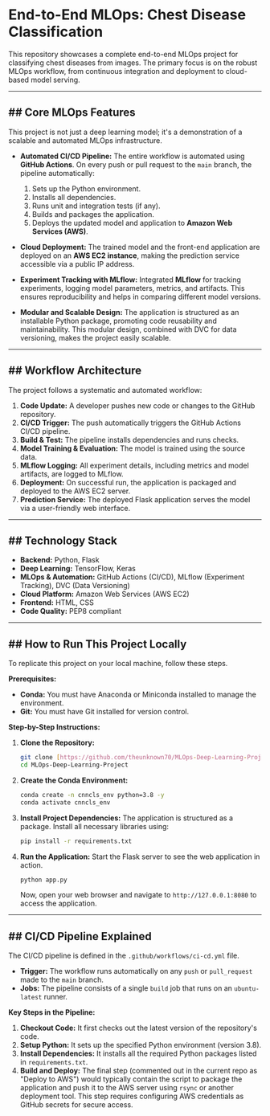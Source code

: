# End-to-End MLOps: Chest Disease Classification

This repository showcases a complete end-to-end MLOps project for classifying chest diseases from images. The primary focus is on the robust MLOps workflow, from continuous integration and deployment to cloud-based model serving.

---

## ## Core MLOps Features

This project is not just a deep learning model; it's a demonstration of a scalable and automated MLOps infrastructure.

* **Automated CI/CD Pipeline:** The entire workflow is automated using **GitHub Actions**. On every push or pull request to the `main` branch, the pipeline automatically:
    1.  Sets up the Python environment.
    2.  Installs all dependencies.
    3.  Runs unit and integration tests (if any).
    4.  Builds and packages the application.
    5.  Deploys the updated model and application to **Amazon Web Services (AWS)**.

* **Cloud Deployment:** The trained model and the front-end application are deployed on an **AWS EC2 instance**, making the prediction service accessible via a public IP address.

* **Experiment Tracking with MLflow:** Integrated **MLflow** for tracking experiments, logging model parameters, metrics, and artifacts. This ensures reproducibility and helps in comparing different model versions.

* **Modular and Scalable Design:** The application is structured as an installable Python package, promoting code reusability and maintainability. This modular design, combined with DVC for data versioning, makes the project easily scalable.

---

## ## Workflow Architecture

The project follows a systematic and automated workflow:

1.  **Code Update:** A developer pushes new code or changes to the GitHub repository.
2.  **CI/CD Trigger:** The push automatically triggers the GitHub Actions CI/CD pipeline.
3.  **Build & Test:** The pipeline installs dependencies and runs checks.
4.  **Model Training & Evaluation:** The model is trained using the source data.
5.  **MLflow Logging:** All experiment details, including metrics and model artifacts, are logged to MLflow.
6.  **Deployment:** On successful run, the application is packaged and deployed to the AWS EC2 server.
7.  **Prediction Service:** The deployed Flask application serves the model via a user-friendly web interface.

---

## ## Technology Stack

* **Backend:** Python, Flask
* **Deep Learning:** TensorFlow, Keras
* **MLOps & Automation:** GitHub Actions (CI/CD), MLflow (Experiment Tracking), DVC (Data Versioning)
* **Cloud Platform:** Amazon Web Services (AWS EC2)
* **Frontend:** HTML, CSS
* **Code Quality:** PEP8 compliant

---

## ## How to Run This Project Locally

To replicate this project on your local machine, follow these steps.

**Prerequisites:**

* **Conda:** You must have Anaconda or Miniconda installed to manage the environment.
* **Git:** You must have Git installed for version control.

**Step-by-Step Instructions:**

1.  **Clone the Repository:**
    ```bash
    git clone [https://github.com/theunknown70/MLOps-Deep-Learning-Project.git](https://github.com/theunknown70/MLOps-Deep-Learning-Project.git)
    cd MLOps-Deep-Learning-Project
    ```

2.  **Create the Conda Environment:**
    ```bash
    conda create -n cnncls_env python=3.8 -y
    conda activate cnncls_env
    ```

3.  **Install Project Dependencies:**
    The application is structured as a package. Install all necessary libraries using:
    ```bash
    pip install -r requirements.txt
    ```

4.  **Run the Application:**
    Start the Flask server to see the web application in action.
    ```bash
    python app.py
    ```
    Now, open your web browser and navigate to `http://127.0.0.1:8080` to access the application.

---

## ## CI/CD Pipeline Explained

The CI/CD pipeline is defined in the `.github/workflows/ci-cd.yml` file.

* **Trigger:** The workflow runs automatically on any `push` or `pull_request` made to the `main` branch.
* **Jobs:** The pipeline consists of a single `build` job that runs on an `ubuntu-latest` runner.

**Key Steps in the Pipeline:**

1.  **Checkout Code:** It first checks out the latest version of the repository's code.
2.  **Setup Python:** It sets up the specified Python environment (version 3.8).
3.  **Install Dependencies:** It installs all the required Python packages listed in `requirements.txt`.
4.  **Build and Deploy:** The final step (commented out in the current repo as "Deploy to AWS") would typically contain the script to package the application and push it to the AWS server using `rsync` or another deployment tool. This step requires configuring AWS credentials as GitHub secrets for secure access.
